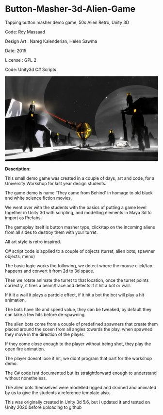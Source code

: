 # Button-Masher-3d-Alien-Game
Tapping button masher demo game, 50s Alien Retro, Unity 3D

Code: Roy Massaad

Design Art : Nareg Kalenderian, Helen Sawma

Date: 2015

License : GPL 2

Code: Unity3d C# Scripts

![](screenshot.png)

**Description:**

This small demo game was created in a couple of days, art and code, for a University Workshop for last year design students. 

The game demo is name 'They came from Behind' in homage to old black and white science fiction movies.

We went over with the students with the basics of putting a game level together in Unity 3d with scripting, and modelling elements in Maya 3d to import as Prefabs.

The gameplay itself is button masher type, click/tap on the incoming aliens from all sides to destroy them with your turret.

All art style is retro inspired.

C# script code is applied to a couple of objects (turret, alien bots, spawner objects, menu)

The basic logic works the following, we detect where the mouse click/tap happens and convert it from 2d to 3d space.

Then we rotate animate the turret to that location, once the turret points correctly, it fires a beam/trace and detects if it hit a bot or wall.

If it it a wall it plays a particle effect, if it hit a bot the bot will play a hit animation.

The bots have life and speed value, they can be tweaked, by default they can take a few hits before de-spawning.

The alien bots come from a couple of predefined spawners that create them placed around the sceen from all angles towards the play, when spawned they move in the direction of the player.

If they come close enough to the player without being shot, they play the open fire animation.

The player doesnt lose if hit, we didnt program that part for the workshop demo.

The C# code isnt documented but its straightforward enough to understand without nonetheless.

The alien bots themselves were modelled rigged and skinned and animated by us to give the students a reference template also. 

This was originally created in Unity 3d 5.6, but i updated it and tested on Unity 2020 before uploading to github



